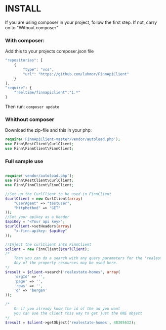# INSTALL

If you are using composer in your project, follow the first step. If not, carry on to "Without composer"

### With composer:

Add this to your projects composer.json file
```javascript
"repositories": [
	{
		"type": "vcs",
		"url": "https://github.com/luhmor/FinnApiClient"
	}
],
"require": {
	"reeltime/finnapiclient":"1.*"
}
```

Then run:
`composer update`

### Whithout composer

Download the zip-file and this in your php:
```php
require('FinnApiClient-master/vendor/autoload.php');
use Finn\RestClient\CurlClient;
use Finn\FinnClient\FinnClient;

```


### Full sample use

```php

require('vendor/autoload.php');
use Finn\RestClient\CurlClient;
use Finn\FinnClient\FinnClient;

//Set up the CurlClient to be used in FinnClient
$curlClient = new CurlClient(array(
	"userAgent" => "testuser",
	"httpMethod" => "GET"
));
//Set your apikey as a header
$apiKey = "<Your api key>";
$curlClient->setHeaders(array(
	"x-finn-apikey: $apiKey"
));

//Inject the curlClient into FinnClient
$client = new FinnClient($curlClient);
/*
	Then you can do a search with any query parameters for the 'realestate-homes'-resource
	Any of the property resources may be used here.
*/
$result = $client->search('realestate-homes', array(
	'orgId' => '',
	'page' => '',
	'rows' => '',
	'q' => 'bergen'
));

/*
	Or if you already know the id of the ad you want
	you can use the client this way to get just the ONE object
*/
$result = $client->getObject('realestate-homes', 48305632);

```




